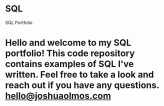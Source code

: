 # SQL
SQL Portfolio

# Hello and welcome to my SQL portfolio! This code repository contains examples of SQL I've written. Feel free to take a look and reach out if you have any questions. hello@joshuaolmos.com
